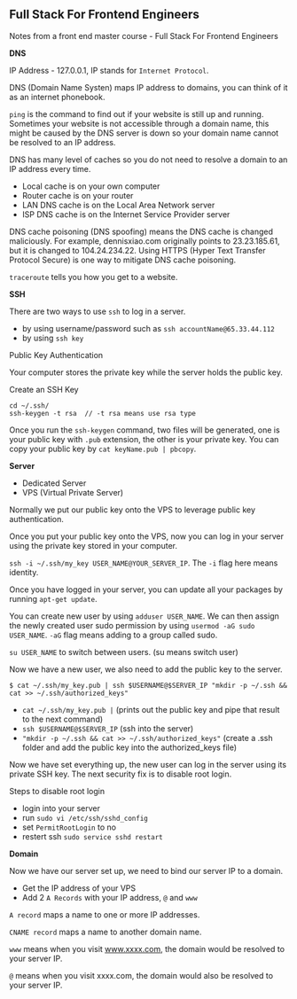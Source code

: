 ## Full Stack For Frontend Engineers

Notes from a front end master course - Full Stack For Frontend Engineers

__DNS__

IP Address - 127.0.0.1, IP stands for `Internet Protocol`.

DNS (Domain Name Systen) maps IP address to domains, you can think of it as an internet phonebook.

`ping` is the command to find out if your website is still up and running. Sometimes your website is not accessible through a domain name, this might be caused by the DNS server is down so your domain name cannot be resolved to an IP address.

DNS has many level of caches so you do not need to resolve a domain to an IP address every time. 

- Local cache is on your own computer
- Router cache is on your router
- LAN DNS cache is on the Local Area Network server
- ISP DNS cache is on the Internet Service Provider server 

DNS cache poisoning (DNS spoofing) means the DNS cache is changed maliciously. For example, dennisxiao.com originally points to 23.23.185.61, but it is changed to 104.24.234.22. Using HTTPS (Hyper Text Transfer Protocol Secure) is one way to mitigate DNS cache poisoning.

`traceroute` tells you how you get to a website.

__SSH__

There are two ways to use `ssh` to log in a server.

- by using username/password such as `ssh accountName@65.33.44.112`
- by using `ssh key`

Public Key Authentication

Your computer stores the private key while the server holds the public key.

Create an SSH Key

```
cd ~/.ssh/
ssh-keygen -t rsa  // -t rsa means use rsa type
```

Once you run the `ssh-keygen` command, two files will be generated, one is your public key with `.pub` extension, the other is your private key. You can copy your public key by `cat keyName.pub | pbcopy`.

__Server__

- Dedicated Server
- VPS (Virtual Private Server)

Normally we put our public key onto the VPS to leverage public key authentication.

Once you put your public key onto the VPS, now you can log in your server using the private key stored in your computer.

`ssh -i ~/.ssh/my_key USER_NAME@YOUR_SERVER_IP`. The `-i` flag here means identity.

Once you have logged in your server, you can update all your packages by running `apt-get update`.

You can create new user by using `adduser USER_NAME`. We can then assign the newly created user sudo permission by using `usermod -aG sudo USER_NAME`. `-aG` flag means adding to a group called sudo.

`su USER_NAME` to switch between users. (su means switch user)

Now we have a new user, we also need to add the public key to the server.

```
$ cat ~/.ssh/my_key.pub | ssh $USERNAME@$SERVER_IP "mkdir -p ~/.ssh && cat >> ~/.ssh/authorized_keys"
```

- `cat ~/.ssh/my_key.pub |` (prints out the public key and pipe that result to the next command)
- `ssh $USERNAME@$SERVER_IP` (ssh into the server)
- `"mkdir -p ~/.ssh && cat >> ~/.ssh/authorized_keys"` (create a .ssh folder and add the public key into the authorized_keys file)

Now we have set everything up, the new user can log in the server using its private SSH key. The next security fix is to disable root login.

Steps to disable root login
- login into your server
- run `sudo vi /etc/ssh/sshd_config`
- set `PermitRootLogin` to no
- restert ssh `sudo service sshd restart`

__Domain__

Now we have our server set up, we need to bind our server IP to a domain.

- Get the IP address of your VPS
- Add 2 `A Records` with your IP address, `@` and `www`

`A record` maps a name to one or more IP addresses.

`CNAME record` maps a name to another domain name.

`www` means when you visit www.xxxx.com, the domain would be resolved to your server IP.

`@` means when you visit xxxx.com, the domain would also be resolved to your server IP.
